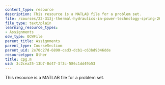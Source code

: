 ```yaml
---
content_type: resource
description: This resource is a MATLAB file for a problem set.
file: /courses/22-313j-thermal-hydraulics-in-power-technology-spring-2007/3c2cea2513b78d473f3c586c1dd49b53_cpg.m
file_type: text/plain
learning_resource_types:
- Assignments
ocw_type: OCWFile
parent_title: Assignments
parent_type: CourseSection
parent_uid: 2e70c27d-6890-cad3-dcb1-c63bd9346dde
resourcetype: Other
title: cpg.m
uid: 3c2cea25-13b7-8d47-3f3c-586c1dd49b53
---
```

This resource is a MATLAB file for a problem set.

